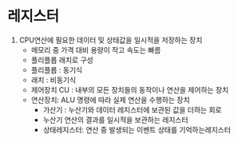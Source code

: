 # 레지스터 
1. CPU연산에 필요한 데이터 및 상태값을 일시적을 저장하는 장치
   - 메모리 중 가격 대비 용량이 작고 속도는 빠름
   - 플리플롭 래치로 구성
   - 플리플롭 : 동기식
   - 래치 : 비동기식
   - 제어장치 CU : 내부의 모든 장치들의 동작이나 연산을 제어하는 장치
   - 연산장치: ALU 명령에 따라 실제 연산을 수행하는 장치
     - 가산기 : 누산기와 데이터 레지스터에 보관된 값을 더하는 회로 
     - 누산기 연산의 결과를 일시적을 보관하는 레지스터
     - 상태레지스터: 연산 중 발생되는 이벤트 상태를 기억하는레지스터 